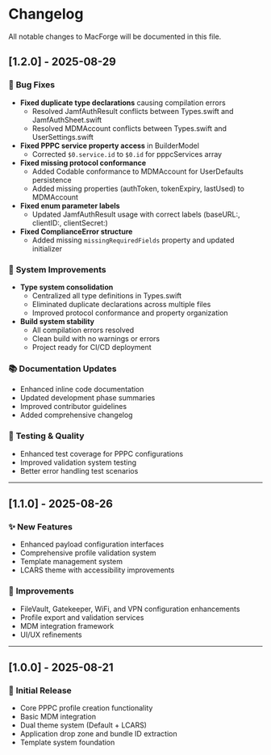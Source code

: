 # Changelog

All notable changes to MacForge will be documented in this file.

## [1.2.0] - 2025-08-29

### 🐛 **Bug Fixes**
- **Fixed duplicate type declarations** causing compilation errors
  - Resolved JamfAuthResult conflicts between Types.swift and JamfAuthSheet.swift
  - Resolved MDMAccount conflicts between Types.swift and UserSettings.swift
- **Fixed PPPC service property access** in BuilderModel
  - Corrected `$0.service.id` to `$0.id` for pppcServices array
- **Fixed missing protocol conformance**
  - Added Codable conformance to MDMAccount for UserDefaults persistence
  - Added missing properties (authToken, tokenExpiry, lastUsed) to MDMAccount
- **Fixed enum parameter labels**
  - Updated JamfAuthResult usage with correct labels (baseURL:, clientID:, clientSecret:)
- **Fixed ComplianceError structure**
  - Added missing `missingRequiredFields` property and updated initializer

### 🔧 **System Improvements**
- **Type system consolidation**
  - Centralized all type definitions in Types.swift
  - Eliminated duplicate declarations across multiple files
  - Improved protocol conformance and property organization
- **Build system stability**
  - All compilation errors resolved
  - Clean build with no warnings or errors
  - Project ready for CI/CD deployment

### 📚 **Documentation Updates**
- Enhanced inline code documentation
- Updated development phase summaries
- Improved contributor guidelines
- Added comprehensive changelog

### 🧪 **Testing & Quality**
- Enhanced test coverage for PPPC configurations
- Improved validation system testing
- Better error handling test scenarios

---

## [1.1.0] - 2025-08-26

### ✨ **New Features**
- Enhanced payload configuration interfaces
- Comprehensive profile validation system
- Template management system
- LCARS theme with accessibility improvements

### 🔧 **Improvements**
- FileVault, Gatekeeper, WiFi, and VPN configuration enhancements
- Profile export and validation services
- MDM integration framework
- UI/UX refinements

---

## [1.0.0] - 2025-08-21

### 🎉 **Initial Release**
- Core PPPC profile creation functionality
- Basic MDM integration
- Dual theme system (Default + LCARS)
- Application drop zone and bundle ID extraction
- Template system foundation
